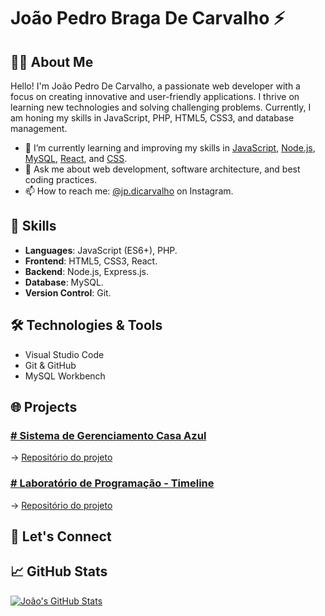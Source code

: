 # João Pedro Braga De Carvalho ⚡ 

## 👨‍💻 About Me

Hello! I'm João Pedro De Carvalho, a passionate web developer with a focus on creating innovative and user-friendly applications. I thrive on learning new technologies and solving challenging problems. Currently, I am honing my skills in JavaScript, PHP, HTML5, CSS3, and database management.

- 🌱 I’m currently learning and improving my skills in [JavaScript](#), [Node.js](#), [MySQL](#), [React](#), and [CSS](#).
- 💬 Ask me about web development, software architecture, and best coding practices.
- 📫 How to reach me: [@jp.dicarvalho](https://www.instagram.com/jp.dicarvalho/) on Instagram.

## 🚀 Skills

- **Languages**: JavaScript (ES6+), PHP.
- **Frontend**: HTML5, CSS3, React.
- **Backend**: Node.js, Express.js.
- **Database**: MySQL.
- **Version Control**: Git.

## 🛠️ Technologies & Tools

- Visual Studio Code
- Git & GitHub
- MySQL Workbench

## 🌐 Projects

### [# Sistema de Gerenciamento Casa Azul](https://jpdicarvalho.github.io/CasaAzul-Frontend/#/Atendimento)
  -> [Repositório do projeto](https://github.com/jpdicarvalho/CasaAzul-Frontend)
### [# Laboratório de Programação - Timeline](https://jpdicarvalho.github.io/Programming-Laboratory/)
  -> [Repositório do projeto](https://github.com/jpdicarvalho/Programming-Laboratory)

## 🤝 Let's Connect

## 📈 GitHub Stats

[![João's GitHub Stats](https://github-readme-stats.vercel.app/api?username=jpdicarvalho&show_icons=true&hide=contribs,prs&count_private=true&theme=radical)](https://github.com/jpdicarvalho)

<!-- Feel free to add more sections and customize as needed! -->
